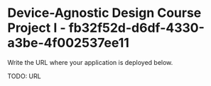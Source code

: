 # Device-Agnostic Design Course Project I - fb32f52d-d6df-4330-a3be-4f002537ee11

Write the URL where your application is deployed below.

TODO: URL